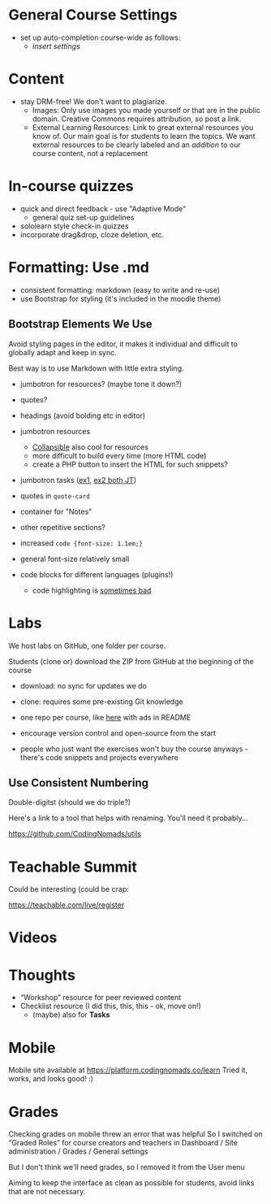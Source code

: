 # General Course Settings
* set up auto-completion course-wide as follows:
    - _insert settings_

# Content
* stay DRM-free! We don't want to plagiarize.
    - Images: Only use images you made yourself or that are in the public domain. Creative Commons requires attribution, so post a link.
    - External Learning Resources: Link to great external resources you know of. Our main goal is for students to learn the topics. We want external resources to be clearly labeled and an _addition_ to our course content, not a replacement


# In-course quizzes
* quick and direct feedback - use "Adaptive Mode"
    - general quiz set-up guidelines
* sololearn style check-in quizzes
* incorporate drag&drop, cloze deletion, etc.

# Formatting: Use .md
* consistent formatting: markdown (easy to write and re-use)
* use Bootstrap for styling (it's included in the moodle theme)

## Bootstrap Elements We Use
Avoid styling pages in the editor, it makes it individual and difficult to globally adapt and keep in sync.

Best way is to use Markdown with little extra styling.

- jumbotron for resources? (maybe tone it down?)
- quotes?

- headings (avoid bolding etc in editor)
- jumbotron resources
    * [Collapsible](https://platform.codingnomads.co/learn/mod/page/view.php?id=102) also cool for resources
    * more difficult to build every time (more HTML code)
    * create a PHP button to insert the HTML for such snippets?
- jumbotron tasks ([ex1](https://platform.codingnomads.co/learn/mod/page/view.php?id=573), [ex2 both JT](https://platform.codingnomads.co/learn/mod/page/view.php?id=156))
- quotes in `quote-card`
- container for "Notes"
- other repetitive sections?
- increased `code {font-size: 1.1em;}`
- general font-size relatively small
- code blocks for different languages (plugins!)
    * code highlighting is [sometimes bad](https://platform.codingnomads.co/learn/mod/page/view.php?id=135)

# Labs

We host labs on GitHub, one folder per course.

Students (clone or) download the ZIP from GitHub at the beginning of the course
- download: no sync for updates we do
- clone: requires some pre-existing Git knowledge

- one repo per course, like [here](https://github.com/mikeckennedy/write-pythonic-code-demos) with ads in README
- encourage version control and open-source from the start
- people who just want the exercises won't buy the course anyways - there's code snippets and projects everywhere

## Use Consistent Numbering

Double-digitst (should we do triple?)

Here's a link to a tool that helps with renaming. You'll need it probably...

<https://github.com/CodingNomads/utils>



# Teachable Summit

Could be interesting (could be crap:

<https://teachable.com/live/register>


# Videos


# Thoughts
* “Workshop” resource for peer reviewed content
* Checklist resource (I did this, this, this - ok, move on!)
    - (maybe) also for **Tasks**


# Mobile
Mobile site available at https://platform.codingnomads.co/learn Tried it, works, and looks good! :)

# Grades
Checking grades on mobile threw an error that was helpful
So I switched on “Graded Roles” for course creators and teachers in
Dashboard / Site administration / Grades / General settings

But I don't think we'll need grades, so I removed it from the User menu

Aiming to keep the interface as clean as possible for students, avoid links that are not necessary.